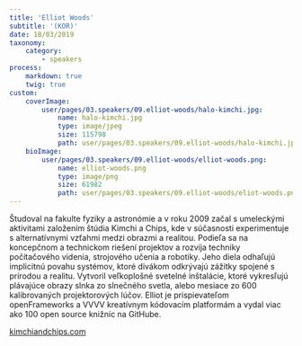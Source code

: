 ```yaml
---
title: 'Elliot Woods'
subtitle: '(KOR)'
date: 18/03/2019
taxonomy:
    category:
        - speakers
process:
    markdown: true
    twig: true
custom:
    coverImage:
        user/pages/03.speakers/09.elliot-woods/halo-kimchi.jpg:
            name: halo-kimchi.jpg
            type: image/jpeg
            size: 115798
            path: user/pages/03.speakers/09.elliot-woods/halo-kimchi.jpg
    bioImage:
        user/pages/03.speakers/09.elliot-woods/elliot-woods.png:
            name: elliot-woods.png
            type: image/png
            size: 61982
            path: user/pages/03.speakers/09.elliot-woods/eliot-woods.png
---
```


Študoval na fakulte fyziky a astronómie a v roku 2009 začal s umeleckými aktivitami založením štúdia Kimchi a Chips, kde v súčasnosti experimentuje s alternatívnymi vzťahmi medzi obrazmi a realitou. Podieľa sa na koncepčnom a technickom riešení projektov a rozvíja techniky počítačového videnia, strojového učenia a robotiky. Jeho diela odhaľujú implicitnú povahu systémov, ktoré divákom odkrývajú zážitky spojené s prírodou a realitu. Vytvoril veľkoplošné svetelné  inštalácie, ktoré vykresľujú plávajúce obrazy slnka zo slnečného svetla, alebo mesiace zo 600 kalibrovaných projektorových lúčov. Elliot je prispievateľom openFrameworks a VVVV kreatívnym kódovacím platformám a vydal viac ako 100 open source knižníc na GitHube.

[kimchiandchips.com](https://www.kimchiandchips.com)

